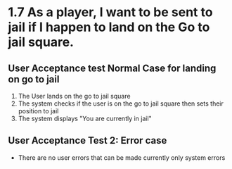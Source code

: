 # 1.7 As a player, I want to be sent to jail if I happen to land on the Go to jail square.
## User Acceptance test Normal Case for landing on go to jail
1. The User lands on the go to jail square
2. The system checks if the user is on the go to jail square then sets their position to jail
3. The system displays "You are currently in jail"
## User Acceptance Test 2: Error case
- There are no user errors that can be made currently only system errors
